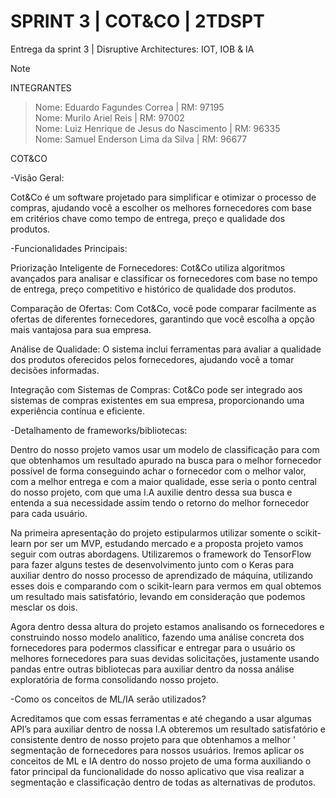 # SPRINT 3 | COT&CO | 2TDSPT
Entrega da sprint 3 | Disruptive Architectures: IOT, IOB & IA
> [!NOTE]
>INTEGRANTES

> Nome: Eduardo Fagundes Correa | RM: 97195 <BR>
> Nome: Murilo Ariel Reis | RM: 97002 <BR>
> Nome: Luiz Henrique de Jesus do Nascimento | RM: 96335 <BR>
> Nome: Samuel Enderson Lima da Silva | RM: 96677 <BR>

COT&CO

-Visão Geral:

  Cot&Co é um software projetado para simplificar e otimizar o processo de compras, ajudando você a escolher os melhores fornecedores com base em critérios chave como tempo de entrega, preço e qualidade dos produtos.

-Funcionalidades Principais:

  Priorização Inteligente de Fornecedores: Cot&Co utiliza algoritmos avançados para analisar e classificar os fornecedores com base no tempo de entrega, preço competitivo e histórico de qualidade dos produtos.

  Comparação de Ofertas: Com Cot&Co, você pode comparar facilmente as ofertas de diferentes fornecedores, garantindo que você escolha a opção mais vantajosa para sua empresa.

  Análise de Qualidade: O sistema inclui ferramentas para avaliar a qualidade dos produtos oferecidos pelos fornecedores, ajudando você a tomar decisões informadas.

  Integração com Sistemas de Compras: Cot&Co pode ser integrado aos sistemas de compras existentes em sua empresa, proporcionando uma experiência contínua e eficiente.

-Detalhamento de frameworks/bibliotecas: 

  Dentro do nosso projeto vamos usar um modelo de classificação para com que obtenhamos um resultado apurado na busca para o melhor fornecedor possível de forma conseguindo achar o fornecedor com o melhor valor, com   a   melhor entrega e com a maior qualidade, esse seria o ponto central do nosso projeto, com que uma I.A auxilie dentro dessa sua busca e entenda a sua necessidade assim tendo o retorno do melhor fornecedor para     cada       usuário. 

  Na primeira apresentação do projeto estipularmos utilizar somente o scikit-learn por ser um MVP, estudando mercado e a proposta projeto vamos seguir com outras abordagens. Utilizaremos o framework do TensorFlow      para   fazer alguns testes de desenvolvimento junto com o Keras para auxiliar dentro do nosso processo de aprendizado de máquina, utilizando esses dois e comparando com o scikit-learn para vermos em qual obtemos     um resultado   mais satisfatório, levando em consideração que podemos mesclar os dois.  
  
  Agora dentro dessa altura do projeto estamos analisando os fornecedores e construindo nosso modelo analítico, fazendo uma análise concreta dos fornecedores para podermos classificar e entregar para o usuário os      melhores fornecedores para suas devidas solicitações, justamente usando pandas entre outras bibliotecas para auxiliar dentro da nossa análise exploratória de forma consolidando nosso projeto.

-Como os conceitos de ML/IA serão utilizados? 

  Acreditamos que com essas ferramentas e até chegando a usar algumas API’s para auxiliar dentro de nossa I.A obteremos um resultado satisfatório e consistente dentro de nosso projeto para que obtenhamos a melhor '    segmentação de fornecedores para nossos usuários. 
  Iremos aplicar os conceitos de ML e IA dentro do nosso projeto de uma forma auxiliando o fator principal da funcionalidade do nosso aplicativo que visa realizar a segmentação e classificação dentro de todas as       alternativas de produtos.

